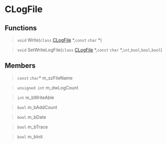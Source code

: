 # CLogFile
 
## Functions
 
> `void` Write(`class` [CLogFile](lua/classes/CLogFile.md) *,`const` `char` *)
 
> `void` SetWriteLogFile(`class` [CLogFile](lua/classes/CLogFile.md) *,`const` `char` *,`int`,`bool`,`bool`,`bool`)
 
## Members
 
> `const` `char`* m_szFileName
 
> `unsigned int` m_dwLogCount
 
> `int` m_bWriteAble
 
> `bool` m_bAddCount
 
> `bool` m_bDate
 
> `bool` m_bTrace
 
> `bool` m_bInit
 
